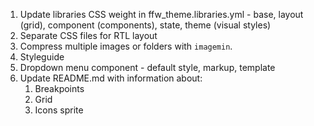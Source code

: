 1. Update libraries CSS weight in ffw_theme.libraries.yml - base, layout (grid), component (components), state, theme (visual styles)
2. Separate CSS files for RTL layout
3. Compress multiple images or folders with `imagemin`.
4. Styleguide
5. Dropdown menu component - default style, markup, template
6. Update README.md with information about:
   1. Breakpoints
   2. Grid
   3. Icons sprite
